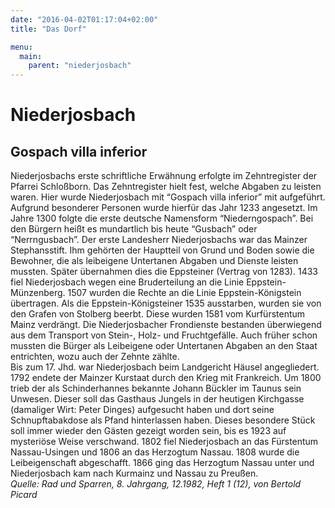 ```yaml
---
date: "2016-04-02T01:17:04+02:00"
title: "Das Dorf"

menu:
  main:
    parent: "niederjosbach"
---
```


# Niederjosbach
## Gospach villa inferior
Niederjosbachs erste schriftliche Erwähnung erfolgte im Zehntregister der Pfarrei Schloßborn. Das Zehntregister hielt fest, welche Abgaben zu leisten waren. Hier wurde Niederjosbach mit “Gospach villa inferior” mit aufgeführt. Aufgrund besonderer Personen wurde hierfür das Jahr 1233 angesetzt. Im Jahre 1300 folgte die erste deutsche Namensform “Niederngospach”. Bei den Bürgern heißt es mundartlich bis heute “Gusbach” oder “Nerrngusbach”. Der erste Landesherr Niederjosbachs war das Mainzer Stephansstift. Ihm gehörten der Hauptteil von Grund und Boden sowie die Bewohner, die als leibeigene Untertanen Abgaben und Dienste leisten mussten. Später übernahmen dies die Eppsteiner (Vertrag von 1283). 1433 fiel Niederjosbach wegen eine Bruderteilung an die Linie Eppstein-Münzenberg. 1507 wurden die Rechte an die Linie Eppstein-Königstein übertragen. Als die Eppstein-Königsteiner 1535 ausstarben, wurden sie von den Grafen von Stolberg beerbt. Diese wurden 1581 vom Kurfürstentum Mainz verdrängt. Die Niederjosbacher Frondienste bestanden überwiegend aus dem Transport von Stein-, Holz- und Fruchtgefälle. Auch früher schon mussten die Bürger als Leibeigene oder Untertanen Abgaben an den Staat entrichten, wozu auch der Zehnte zählte.  
Bis zum 17. Jhd. war Niederjosbach beim Landgericht Häusel angegliedert. 1792 endete der Mainzer Kurstaat durch den Krieg mit Frankreich. Um 1800 trieb der als Schinderhannes bekannte Johann Bückler im Taunus sein Unwesen. Dieser soll das Gasthaus Jungels in der heutigen Kirchgasse (damaliger Wirt: Peter Dinges) aufgesucht haben und dort seine Schnupftabakdose als Pfand hinterlassen haben. Dieses besondere Stück soll immer wieder den Gästen gezeigt worden sein, bis es 1923 auf mysteriöse Weise verschwand. 1802 fiel Niederjosbach an das Fürstentum Nassau-Usingen und 1806 an das Herzogtum Nassau. 1808 wurde die Leibeigenschaft abgeschafft. 1866 ging das Herzogtum Nassau unter und Niederjosbach kam nach Kurmainz und Nassau zu Preußen.  
*Quelle: Rad und Sparren, 8. Jahrgang, 12.1982, Heft 1 (12), von Bertold Picard*
